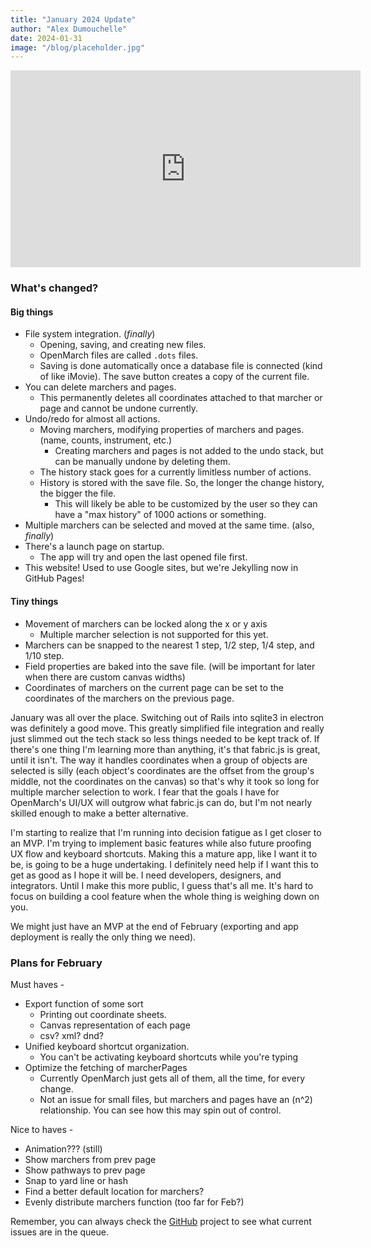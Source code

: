 ```yaml
---
title: "January 2024 Update"
author: "Alex Dumouchelle"
date: 2024-01-31
image: "/blog/placeholder.jpg"
---
```


<iframe width="560" height="315" src="https://www.youtube.com/embed/m1ei7eCSvNc?si=5UTT9pDabBitBB8m" title="YouTube video player" frameborder="0" allow="accelerometer; autoplay; clipboard-write; encrypted-media; gyroscope; picture-in-picture; web-share" allowfullscreen></iframe>
<br/>

### What's changed?

#### Big things

- File system integration. (_finally_)
  - Opening, saving, and creating new files.
  - OpenMarch files are called `.dots` files.
  - Saving is done automatically once a database file is connected (kind of like iMovie). The save button creates a copy of the current file.
- You can delete marchers and pages.
  - This permanently deletes all coordinates attached to that marcher or page and cannot be undone currently.
- Undo/redo for almost all actions.
  - Moving marchers, modifying properties of marchers and pages. (name, counts, instrument, etc.)
    - Creating marchers and pages is not added to the undo stack, but can be manually undone by deleting them.
  - The history stack goes for a currently limitless number of actions.
  - History is stored with the save file. So, the longer the change history, the bigger the file.
    - This will likely be able to be customized by the user so they can have a "max history" of 1000 actions or something.
- Multiple marchers can be selected and moved at the same time. (also, _finally_)
- There's a launch page on startup.
  - The app will try and open the last opened file first.
- This website! Used to use Google sites, but we're Jekylling now in GitHub Pages!

#### Tiny things

- Movement of marchers can be locked along the x or y axis
  - Multiple marcher selection is not supported for this yet.
- Marchers can be snapped to the nearest 1 step, 1/2 step, 1/4 step, and 1/10 step.
- Field properties are baked into the save file. (will be important for later when there are custom canvas widths)
- Coordinates of marchers on the current page can be set to the coordinates of the marchers on the previous page.

January was all over the place. Switching out of Rails into sqlite3 in electron was definitely a good move.
This greatly simplified file integration and really just slimmed out the tech stack so less things needed to be kept track of.
If there's one thing I'm learning more than anything, it's that fabric.js is great, until it isn't.
The way it handles coordinates when a group of objects are selected is silly
(each object's coordinates are the offset from the group's middle, not the coordinates on the canvas)
so that's why it took so long for multiple marcher selection to work.
I fear that the goals I have for OpenMarch's UI/UX will outgrow what fabric.js can do, but I'm not nearly skilled enough to make a better alternative.

I'm starting to realize that I'm running into decision fatigue as I get closer to an MVP.
I'm trying to implement basic features while also future proofing UX flow and keyboard shortcuts.
Making this a mature app, like I want it to be, is going to be a huge undertaking.
I definitely need help if I want this to get as good as I hope it will be.
I need developers, designers, and integrators. Until I make this more public, I guess that's all me.
It's hard to focus on building a cool feature when the whole thing is weighing down on you.

We might just have an MVP at the end of February (exporting and app deployment is really the only thing we need).

### Plans for February

Must haves -

- Export function of some sort
  - Printing out coordinate sheets.
  - Canvas representation of each page
  - csv? xml? dnd?
- Unified keyboard shortcut organization.
  - You can't be activating keyboard shortcuts while you're typing
- Optimize the fetching of marcherPages
  - Currently OpenMarch just gets all of them, all the time, for every change.
  - Not an issue for small files, but marchers and pages have an (n^2) relationship. You can see how this may spin out of control.

Nice to haves -

- Animation??? (still)
- Show marchers from prev page
- Show pathways to prev page
- Snap to yard line or hash
- Find a better default location for marchers?
- Evenly distribute marchers function (too far for Feb?)

Remember, you can always check the [GitHub](https://github.com/AlexDumo/OpenMarch) project to see what current issues are in the queue.
